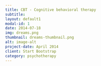 ```yaml
---
title: CBT - Cognitive behavioral therapy
subtitle: 
layout: default1
modal-id: 1
date: 2014-07-18
img: dreams.png
thumbnail: dreams-thumbnail.png
alt: image-alt
project-date: April 2014
client: Start Bootstrap
category: psychotherapy
---
```



